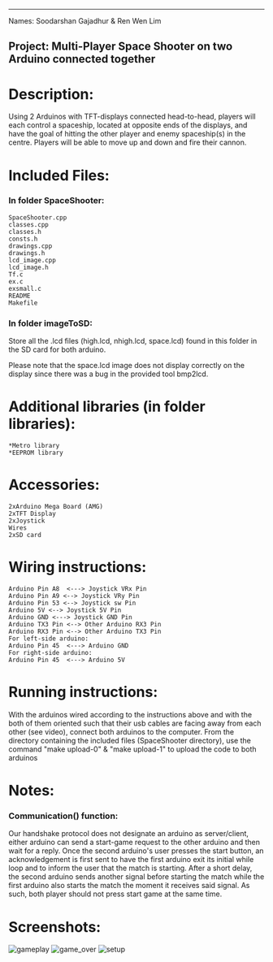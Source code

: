 ----------------------------------------------------
Names: Soodarshan Gajadhur & Ren Wen Lim 

Project: Multi-Player Space Shooter on two Arduino connected together
----------------------------------------------------------------------

# Description:
Using 2 Arduinos with TFT-displays connected head-to-head, players will each control a spaceship, located at opposite ends of the displays, and have the goal of hitting the other player and enemy spaceship(s) in the centre. Players will be able to move up and down and fire their cannon.

# Included Files:
### In folder SpaceShooter:
    SpaceShooter.cpp
    classes.cpp
    classes.h
    consts.h
    drawings.cpp
    drawings.h
    lcd_image.cpp
    lcd_image.h
    Tf.c
    ex.c
    exsmall.c
    README
    Makefile

### In folder imageToSD:
Store all the .lcd files (high.lcd, nhigh.lcd, space.lcd) found in this folder in the SD card for both arduino.

Please note that the space.lcd image does not display correctly on the display since there was a bug in the provided tool
bmp2lcd.

# Additional libraries (in folder libraries):
	*Metro library
	*EEPROM library

# Accessories:
    2xArduino Mega Board (AMG)
    2xTFT Display
    2xJoystick
    Wires
    2xSD card

# Wiring instructions:
    Arduino Pin A8  <---> Joystick VRx Pin
    Arduino Pin A9 <--> Joystick VRy Pin
    Arduino Pin 53 <--> Joystick sw Pin
    Arduino 5V <--> Joystick 5V Pin
    Arduino GND <---> Joystick GND Pin
    Arduino TX3 Pin <--> Other Arduino RX3 Pin
    Arduino RX3 Pin <--> Other Arduino TX3 Pin
    For left-side arduino: 
    Arduino Pin 45  <---> Arduino GND
    For right-side arduino: 
    Arduino Pin 45  <---> Arduino 5V

# Running instructions:
With the arduinos wired according to the instructions above and with the both of them oriented such that their usb cables are facing away from each other (see video), connect both arduinos to the computer. From the directory containing the included files (SpaceShooter directory), use the command "make upload-0" & "make upload-1" to upload the code to both arduinos

# Notes:
### Communication() function:
Our handshake protocol does not designate an arduino as server/client, either arduino can send a start-game request to the other arduino and then wait for a reply. Once the second arduino's user presses the start button, an acknowledgement is first sent to have the first arduino exit its initial while loop and to inform the user that the match is starting. After a short delay, the second arduino sends another signal before starting the match while the first arduino also starts the match the moment it receives said signal. As such, both player should not press start game at the same time.

# Screenshots:
![gameplay](https://user-images.githubusercontent.com/84073248/126904682-53523a1b-8a12-4c9e-b20e-d47feb1fc1f8.png)
![game_over](https://user-images.githubusercontent.com/84073248/126904685-8b986a0f-a2f3-4ea2-a671-b52f3faabbc5.png)
![setup](https://user-images.githubusercontent.com/84073248/126904688-cb1267c6-d096-4844-9df6-ffbd5df00843.png)

	
	







